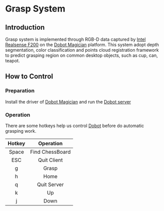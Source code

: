 # Grasp System
## Introduction
Grasp system is implemented through RGB-D data captured by [Intel Realsense F200](https://software.intel.com/en-us/intel-realsense-sdk/download) on the [Dobot Magician](http://www.dobot.cc/) platform. This system adopt depth segmentation, color classification and points cloud registration framework to predict grasping region on common desktop objects, such as cup, can, teapot. 

## How to Control

### Preparation
Install the driver of [Dobot Magician](http://www.dobot.cc/) and run the [Dobot server](http://github.com/Ext4FAT/MechanicalArm)

### Operation
There are some hotkeys help us control [Dobot](http://github.com/Ext4FAT/MechanicalArm) before do automatic grasping work.

|Hotkey|Operation|
|:---:|:---:|
|Space|Find ChessBoard|
|ESC|Quit Client|
|g|Grasp|
|h|Home|
|q|Quit Server|
|k|Up|
|j|Down|
